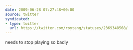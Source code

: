 ```yaml
---
date: 2009-06-28 07:27:48+00:00
source: twitter
syndicated:
- type: twitter
  url: https://twitter.com/roytang/statuses/2369348568/
---
```


needs to stop playing so badly
